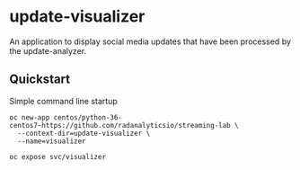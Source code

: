 # update-visualizer

An application to display social media updates that have been processed by
the update-analyzer.

## Quickstart

Simple command line startup

```
oc new-app centos/python-36-centos7~https://github.com/radanalyticsio/streaming-lab \
  --context-dir=update-visualizer \
  --name=visualizer

oc expose svc/visualizer
```
